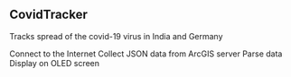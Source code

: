 ## CovidTracker

Tracks spread of the covid-19 virus in India and Germany

Connect to the Internet
Collect JSON data from ArcGIS server
Parse data
Display on OLED screen







